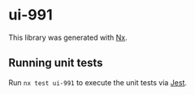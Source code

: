 # ui-991

This library was generated with [Nx](https://nx.dev).

## Running unit tests

Run `nx test ui-991` to execute the unit tests via [Jest](https://jestjs.io).
